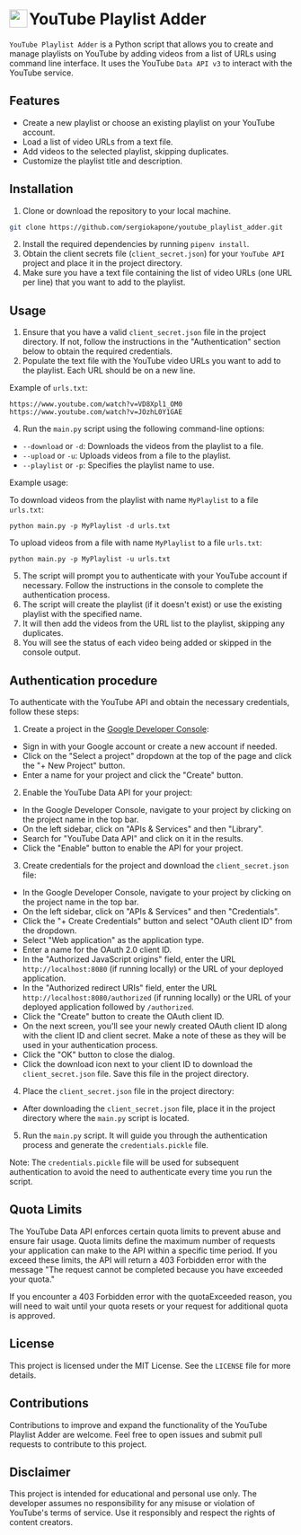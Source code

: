 # YouTube Playlist Adder <img align="left" width="32px" src="https://cdn.jsdelivr.net/gh/devicons/devicon/icons/typescript/python-original.svg" />           

`YouTube Playlist Adder` is a Python script that allows you to create and manage playlists on YouTube by adding videos from a list of URLs using command line interface. It uses the YouTube `Data API v3` to interact with the YouTube service.

## Features

- Create a new playlist or choose an existing playlist on your YouTube account.
- Load a list of video URLs from a text file.
- Add videos to the selected playlist, skipping duplicates.
- Customize the playlist title and description.

## Installation

1. Clone or download the repository to your local machine.

```bash
git clone https://github.com/sergiokapone/youtube_playlist_adder.git
```

2. Install the required dependencies by running `pipenv install`.
3. Obtain the client secrets file (`client_secret.json`) for your `YouTube API` project and place it in the project directory.
4. Make sure you have a text file containing the list of video URLs (one URL per line) that you want to add to the playlist.

## Usage

1. Ensure that you have a valid `client_secret.json` file in the project directory. If not, follow the instructions in the "Authentication" section below to obtain the required credentials.
2. Populate the text file with the YouTube video URLs you want to add to the playlist. Each URL should be on a new line.

Example of `urls.txt`:

```text
https://www.youtube.com/watch?v=VD8Xpl1_OM0
https://www.youtube.com/watch?v=JOzhL0Y1GAE
```

4. Run the `main.py` script using the following command-line options:

- `--download` or `-d`: Downloads the videos from the playlist to a file.
- `--upload` or `-u`: Uploads videos from a file to the playlist.
- `--playlist` or `-p`: Specifies the playlist name to use.

Example usage:

To download videos from the playlist with name `MyPlaylist` to a file `urls.txt`:

```shell
python main.py -p MyPlaylist -d urls.txt
```

To upload videos from a file with name `MyPlaylist` to a file `urls.txt`:

```shell
python main.py -p MyPlaylist -u urls.txt
```

5. The script will prompt you to authenticate with your YouTube account if necessary. Follow the instructions in the console to complete the authentication process.
6. The script will create the playlist (if it doesn't exist) or use the existing playlist with the specified name.
7. It will then add the videos from the URL list to the playlist, skipping any duplicates.
8. You will see the status of each video being added or skipped in the console output.

## Authentication procedure

To authenticate with the YouTube API and obtain the necessary credentials, follow these steps:

1. Create a project in the [Google Developer Console](https://console.developers.google.com/):

- Sign in with your Google account or create a new account if needed.
- Click on the "Select a project" dropdown at the top of the page and click the "+ New Project" button.
- Enter a name for your project and click the "Create" button.

2. Enable the YouTube Data API for your project:

- In the Google Developer Console, navigate to your project by clicking on the project name in the top bar.
- On the left sidebar, click on "APIs & Services" and then "Library".
- Search for "YouTube Data API" and click on it in the results.
- Click the "Enable" button to enable the API for your project.

3. Create credentials for the project and download the `client_secret.json` file:

- In the Google Developer Console, navigate to your project by clicking on the project name in the top bar.
- On the left sidebar, click on "APIs & Services" and then "Credentials".
- Click the "+ Create Credentials" button and select "OAuth client ID" from the dropdown.
- Select "Web application" as the application type.
- Enter a name for the OAuth 2.0 client ID.
- In the "Authorized JavaScript origins" field, enter the URL `http://localhost:8080` (if running locally) or the URL of your deployed application.
- In the "Authorized redirect URIs" field, enter the URL `http://localhost:8080/authorized` (if running locally) or the URL of your deployed application followed by `/authorized`.
- Click the "Create" button to create the OAuth client ID.
- On the next screen, you'll see your newly created OAuth client ID along with the client ID and client secret. Make a note of these as they will be used in your authentication process.
- Click the "OK" button to close the dialog.
- Click the download icon next to your client ID to download the `client_secret.json` file. Save this file in the project directory.

4. Place the `client_secret.json` file in the project directory:

- After downloading the `client_secret.json` file, place it in the project directory where the `main.py` script is located.

5. Run the `main.py` script. It will guide you through the authentication process and generate the `credentials.pickle` file.

Note: The `credentials.pickle` file will be used for subsequent authentication to avoid the need to authenticate every time you run the script.

## Quota Limits

The YouTube Data API enforces certain quota limits to prevent abuse and ensure fair usage. Quota limits define the maximum number of requests your application can make to the API within a specific time period. If you exceed these limits, the API will return a 403 Forbidden error with the message "The request cannot be completed because you have exceeded your quota."

If you encounter a 403 Forbidden error with the quotaExceeded reason, you will need to wait until your quota resets or your request for additional quota is approved.

## License

This project is licensed under the MIT License. See the `LICENSE` file for more details.

## Contributions

Contributions to improve and expand the functionality of the YouTube Playlist Adder are welcome. Feel free to open issues and submit pull requests to contribute to this project.

## Disclaimer

This project is intended for educational and personal use only. The developer assumes no responsibility for any misuse or violation of YouTube's terms of service. Use it responsibly and respect the rights of content creators.
